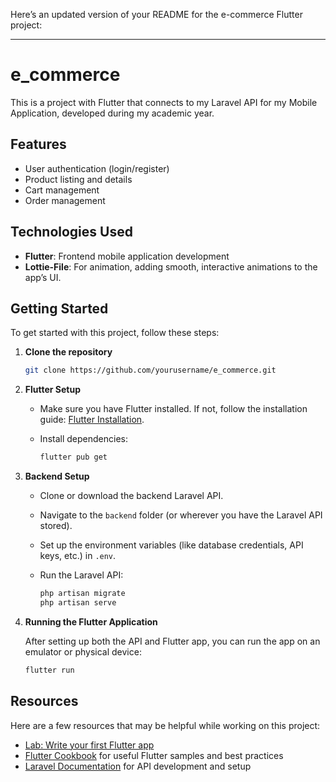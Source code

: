 Here’s an updated version of your README for the e-commerce Flutter project:

---

# e_commerce

This is a project with Flutter that connects to my Laravel API for my Mobile Application, developed during my academic year.

## Features

- User authentication (login/register)
- Product listing and details
- Cart management
- Order management

## Technologies Used

- **Flutter**: Frontend mobile application development
- **Lottie-File**: For animation, adding smooth, interactive animations to the app’s UI.

## Getting Started

To get started with this project, follow these steps:

1. **Clone the repository**

    ```bash
    git clone https://github.com/yourusername/e_commerce.git
    ```

2. **Flutter Setup**

   - Make sure you have Flutter installed. If not, follow the installation guide: [Flutter Installation](https://flutter.dev/docs/get-started/install).
   - Install dependencies:

     ```bash
     flutter pub get
     ```

3. **Backend Setup**

   - Clone or download the backend Laravel API.
   - Navigate to the `backend` folder (or wherever you have the Laravel API stored).
   - Set up the environment variables (like database credentials, API keys, etc.) in `.env`.
   - Run the Laravel API:

     ```bash
     php artisan migrate
     php artisan serve
     ```

4. **Running the Flutter Application**

   After setting up both the API and Flutter app, you can run the app on an emulator or physical device:

   ```bash
   flutter run
   ```

## Resources

Here are a few resources that may be helpful while working on this project:

- [Lab: Write your first Flutter app](https://docs.flutter.dev/get-started/codelab)
- [Flutter Cookbook](https://docs.flutter.dev/cookbook) for useful Flutter samples and best practices
- [Laravel Documentation](https://laravel.com/docs) for API development and setup
